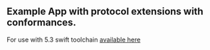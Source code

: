 
## Example App with protocol extensions with conformances.

For use with 5.3 swift toolchain [available here](http://johnholdsworth.com/swift-LOCAL-2020-06-06-a-osx.tar.gz)
